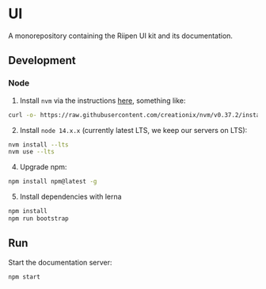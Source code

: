 # UI

A monorepository containing the Riipen UI kit and its documentation.

## Development

### Node

1. Install `nvm` via the instructions [here](https://github.com/nvm-sh/nvm#installation-and-update), something like:

```bash
curl -o- https://raw.githubusercontent.com/creationix/nvm/v0.37.2/install.sh | bash
```

2. Install `node 14.x.x` (currently latest LTS, we keep our servers on LTS):

```bash
nvm install --lts
nvm use --lts
```

4. Upgrade npm:

```bash
npm install npm@latest -g
```

5. Install dependencies with lerna

```bash
npm install
npm run bootstrap
```

## Run

Start the documentation server:

```bash
npm start
```
